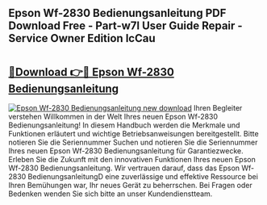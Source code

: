## Epson Wf-2830 Bedienungsanleitung PDF Download Free - Part-w7l User Guide Repair - Service Owner Edition lcCau

# <h2><a href="http://df2z2b8.blite.top/?on=Epson+Wf-2830+Bedienungsanleitung">🔗Download 👉🔴 Epson Wf-2830 Bedienungsanleitung</a></h2>

[![Epson Wf-2830 Bedienungsanleitung new download](https://i.imgur.com/lujVjoI.png)](http://df2z2b8.blite.top/?on=Epson+Wf-2830+Bedienungsanleitung)
Ihren Begleiter verstehen Willkommen in der Welt Ihres neuen Epson Wf-2830 Bedienungsanleitung! In diesem Handbuch werden die Merkmale und Funktionen erläutert und wichtige Betriebsanweisungen bereitgestellt. Bitte notieren Sie die Seriennummer Suchen und notieren Sie die Seriennummer Ihres neuen Epson Wf-2830 Bedienungsanleitung für Garantiezwecke. Erleben Sie die Zukunft mit den innovativen Funktionen Ihres neuen Epson Wf-2830 Bedienungsanleitung. Wir vertrauen darauf, dass das Epson Wf-2830 BedienungsanleitungD eine zuverlässige und effektive Ressource bei Ihren Bemühungen war, Ihr neues Gerät zu beherrschen. Bei Fragen oder Bedenken wenden Sie sich bitte an unser Kundendienstteam.
